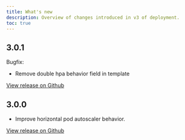 ```yaml
---
title: What's new
description: Overview of changes introduced in v3 of deployment.
toc: true
---
```


## 3.0.1
Bugfix:
* Remove double hpa behavior field in template

[View release on Github](https://github.com/Altinn/altinn-studio-charts/releases/tag/deployment-3.0.1)

## 3.0.0

* Improve horizontal pod autoscaler behavior.

[View release on Github](https://github.com/Altinn/altinn-studio-charts/releases/tag/deployment-3.0.0)
